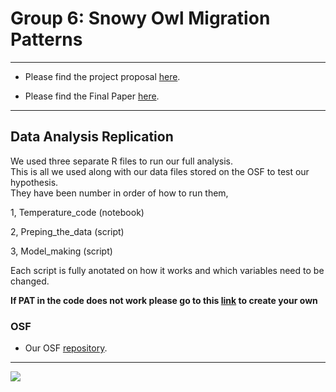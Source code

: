 # Group 6: Snowy Owl Migration Patterns 

---

- Please find the project proposal [here](https://github.com/BIOL4110/Group-6-Owl-Migration/blob/00500aad629ec5f4a02dfcdf2559981a77b3b2ca/Project%20proposal.pdf).

- Please find the Final Paper [here]((https://github.com/BIOL4110/Group-6-Owl-Migration/blob/main/ResearchPaperGroup6.pdf)).

---

## Data Analysis Replication

We used three separate R files to run our full analysis.<br>
This is all we used along with our data files stored on the OSF to test our hypothesis.<br>
They have been number in order of how to run them,

1, Temperature_code (notebook)

2, Preping_the_data (script)

3, Model_making (script)


Each script is fully anotated on how it works and which variables need to be changed.

**If PAT in the code does not work please go to this [link](https://osf.io/settings/tokens/) to create your own**

### OSF

- Our OSF [repository](https://osf.io/au49d/?view_only=fed702b9eb8749db846444273943dbec).

--- 

![](https://i.natgeofe.com/k/90bac473-ad17-4d15-a2c5-450dad846d4f/snowy-owl-yawn_3x2.jpg)

